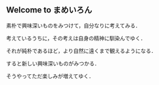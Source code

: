 ## Welcome to まめいろん

素朴で興味深いものをみつけて，自分なりに考えてみる．

考えているうちに，その考えは自身の精神に馴染んでゆく．

それが純朴であるほど，より自然に遠くまで観えるようになる．

すると新しい興味深いものがみつかる．

そうやってただ楽しみが増えてゆく．